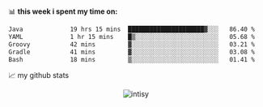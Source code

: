 📊 **this week i spent my time on:**
<!--START_SECTION:waka-->

```txt
Java             19 hrs 15 mins  █████████████████████▓░░░   86.40 %
YAML             1 hr 15 mins    █▒░░░░░░░░░░░░░░░░░░░░░░░   05.68 %
Groovy           42 mins         ▓░░░░░░░░░░░░░░░░░░░░░░░░   03.21 %
Gradle           41 mins         ▓░░░░░░░░░░░░░░░░░░░░░░░░   03.08 %
Bash             18 mins         ▒░░░░░░░░░░░░░░░░░░░░░░░░   01.41 %
```

<!--END_SECTION:waka-->


📈 my github stats

<p align="center"> <img src="https://github-readme-stats.vercel.app/api?username=intisy&show_icons=true&theme=gotham" alt="intisy" />




